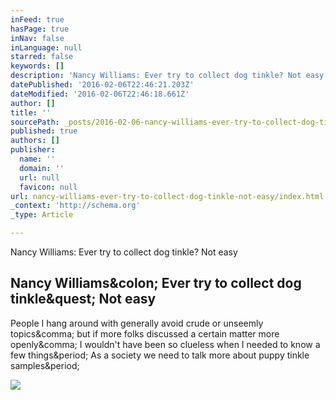```yaml
---
inFeed: true
hasPage: true
inNav: false
inLanguage: null
starred: false
keywords: []
description: 'Nancy Williams: Ever try to collect dog tinkle? Not easy'
datePublished: '2016-02-06T22:46:21.203Z'
dateModified: '2016-02-06T22:46:18.661Z'
author: []
title: ''
sourcePath: _posts/2016-02-06-nancy-williams-ever-try-to-collect-dog-tinkle-not-easy.md
published: true
authors: []
publisher:
  name: ''
  domain: ''
  url: null
  favicon: null
url: nancy-williams-ever-try-to-collect-dog-tinkle-not-easy/index.html
_context: 'http://schema.org'
_type: Article

---
```

Nancy Williams: Ever try to collect dog tinkle? Not easy

<article style=""><h1>Nancy Williams&amp;colon; Ever try to collect dog tinkle&amp;quest; Not easy</h1><p>People I hang around with generally avoid crude or unseemly topics&amp;comma; but if more folks discussed a certain matter more openly&amp;comma; I wouldn't have been so clueless when I needed to know a few things&amp;period; As a society we need to talk more about puppy tinkle samples&amp;period;</p><img src="http://www.gannett-cdn.com/-mm-/3907471c675a56f53eb4bc6dfd07cbef2acd1d77/c=0-1412-2320-2717&amp;r=x633&amp;c=1200x630/local/-/media/2016/01/30/Asheville/B9320684260Z.1_20160130180322_000_G5AD9R7C4.1-0.jpg" /></article>
